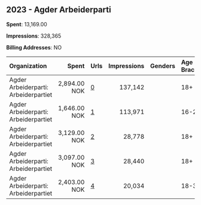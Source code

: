 ## 2023 - Agder Arbeiderparti 
**Spent**: 13,169.00

**Impressions**: 328,365

**Billing Addresses**: NO

|Organization|Spent|Urls|Impressions|Genders|Age Brackets|Country Codes|
|:---|---:|:---|---:|:---|:---|:---|
|Agder Arbeiderparti: Arbeiderpartiet|2,894.00 NOK|[0](https://www.snap.com/political-ads/asset/b82fe6d247241b3b2794906dbb25cad75c17f60f9c75283e8d69dd1ce6f2a71c?mediaType=mp4)|137,142||18+|norway|
|Agder Arbeiderparti: Arbeiderpartiet|1,646.00 NOK|[1](https://www.snap.com/political-ads/asset/ea3579508f214832929fd25eb702314847fbafac8f00b65729a75135fa45c8e2?mediaType=mp4)|113,971||16-25|norway|
|Agder Arbeiderparti: Arbeiderpartiet|3,129.00 NOK|[2](https://www.snap.com/political-ads/asset/5cca414eb6db3164b05cb30ff51407c397c8fd06099b83bba2489af25aede604?mediaType=mp4)|28,778||18+|norway|
|Agder Arbeiderparti: Arbeiderpartiet|3,097.00 NOK|[3](https://www.snap.com/political-ads/asset/4a1516d9049c17ebec38fb1e68f3e0d58abeb80f980035df1257272cc634ff5a?mediaType=mp4)|28,440||18+|norway|
|Agder Arbeiderparti: Arbeiderpartiet|2,403.00 NOK|[4](https://www.snap.com/political-ads/asset/580715027d53143e1d2ed365e7393626ad3f1b6ca637c508e316c3d35442eb26?mediaType=mp4)|20,034||18-35|norway|
